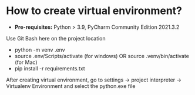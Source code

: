# How to create virtual environment?

- **Pre-requisites:**
    Python > 3.9, 
    PyCharm Community Edition 2021.3.2

Use Git Bash here on the project location
- python -m venv .env
- source .env/Scripts/activate (for windows) OR source .venv/bin/activate (for Mac)
- pip install -r requirements.txt

After creating virtual environment, go to settings -> project interpreter -> Virtualenv Environment and select the python.exe file

